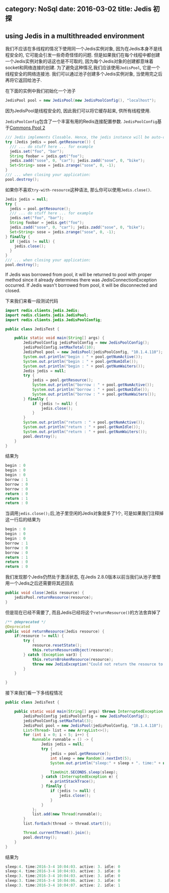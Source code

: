 category: NoSql
date: 2016-03-02
title: Jedis 初探
---
## using Jedis in a multithreaded environment
我们不应该在多线程的情况下使用同一个Jedis实例对象, 因为在Jedis本身不是线程安全的, 它可能会引发一些奇奇怪怪的问题. 但是如果我们在每个线程中都创建一个Jedis实例对象的话这也是不可取的, 因为每个Jedis对象的创建都意味着socket和网络连接的创建. 为了避免这种情况,我们应该使用`JedisPool`, 它是一个线程安全的网络连接池. 我们可以通过池子创建多个Jedis实例对象, 当使用完之后再将它返回给池子.

在下面的实例中我们初始化一个池子
```java
JedisPool pool = new JedisPool(new JedisPoolConfig(), "localhost");
```
因为JedisPool是线程安全的, 因此我们可以将它缓存起来, 供所有线程使用.

`JedisPoolConfig`包含了一个丰富有用的Redis连接配置参数. `JedisPoolConfig`基于[Commons Pool 2](http://commons.apache.org/proper/commons-pool/apidocs/org/apache/commons/pool2/impl/GenericObjectPoolConfig.html)

```java
/// Jedis implements Closable. Hence, the jedis instance will be auto-closed after the last statement.
try (Jedis jedis = pool.getResource()) {
  /// ... do stuff here ... for example
  jedis.set("foo", "bar");
  String foobar = jedis.get("foo");
  jedis.zadd("sose", 0, "car"); jedis.zadd("sose", 0, "bike");
  Set<String> sose = jedis.zrange("sose", 0, -1);
}
/// ... when closing your application:
pool.destroy();
```
如果你不喜欢`try-with-resource`这种语法, 那么你可以使用`Jedis.close()`.
```java
Jedis jedis = null;
try {
  jedis = pool.getResource();
  /// ... do stuff here ... for example
  jedis.set("foo", "bar");
  String foobar = jedis.get("foo");
  jedis.zadd("sose", 0, "car"); jedis.zadd("sose", 0, "bike");
  Set<String> sose = jedis.zrange("sose", 0, -1);
} finally {
  if (jedis != null) {
    jedis.close();
  }
}
/// ... when closing your application:
pool.destroy();
```

If Jedis was borrowed from pool, it will be returned to pool with proper method since it already determines there was JedisConnectionException occurred. If Jedis wasn't borrowed from pool, it will be disconnected and closed.

下来我们来看一段测试代码
```java
import redis.clients.jedis.Jedis;
import redis.clients.jedis.JedisPool;
import redis.clients.jedis.JedisPoolConfig;

public class JedisTest {

    public static void main(String[] args) {
        JedisPoolConfig jedisPoolConfig = new JedisPoolConfig();
        jedisPoolConfig.setMaxTotal(10);
        JedisPool pool = new JedisPool(jedisPoolConfig, "10.1.4.110");
        System.out.println("begin : " + pool.getNumActive());
        System.out.println("begin : " + pool.getNumIdle());
        System.out.println("begin : " + pool.getNumWaiters());
        Jedis jedis = null;
        try {
            jedis = pool.getResource();
            System.out.println("borrow : " + pool.getNumActive());
            System.out.println("borrow : " + pool.getNumIdle());
            System.out.println("borrow : " + pool.getNumWaiters());
        } finally {
            if (jedis != null) {
                jedis.close();
            }
        }
        System.out.println("return : " + pool.getNumActive());
        System.out.println("return : " + pool.getNumIdle());
        System.out.println("return : " + pool.getNumWaiters());
        pool.destroy();
    }
}
```
结果为
```java
begin : 0
begin : 0
begin : 0
borrow : 1
borrow : 0
borrow : 0
return : 0
return : 1
return : 0
```
当调用`jedis.close();`后,池子里空闲的Jedis对象就多了1个, 可是如果我们注释掉这一行后的结果为
```java
begin : 0
begin : 0
begin : 0
borrow : 1
borrow : 0
borrow : 0
return : 1
return : 0
return : 0
```
我们发现那个Jedis仍然处于激活状态, 在Jedis 2.8.0版本以前当我们从池子里借用一个Jedis之后还需要将其还回去
```java
public void close(Jedis resource) {
    jedisPool.returnResource(resource);
}
```
但是现在已经不需要了, 而且Jedis已经将这个`returnResource()`的方法舍弃掉了
```java
/** @deprecated */
@Deprecated
public void returnResource(Jedis resource) {
    if(resource != null) {
        try {
            resource.resetState();
            this.returnResourceObject(resource);
        } catch (Exception var3) {
            this.returnBrokenResource(resource);
            throw new JedisException("Could not return the resource to the pool", var3);
        }
    }

}
```

接下来我们看一下多线程情况
```java
public class JedisTest {

    public static void main(String[] args) throws InterruptedException {
        JedisPoolConfig jedisPoolConfig = new JedisPoolConfig();
        jedisPoolConfig.setMaxTotal(3);
        JedisPool pool = new JedisPool(jedisPoolConfig, "10.1.4.110");
        List<Thread> list = new ArrayList<>();
        for (int i = 0; i < 5; i++) {
            Runnable runnable = () -> {
                Jedis jedis = null;
                try {
                    jedis = pool.getResource();
                    int sleep = new Random().nextInt(5);
                    System.out.println("sleep:" + sleep + ". time:" + new Date().toLocaleString() + ". active: " + pool.getNumActive() + ". idle: " + pool.getNumIdle());

                    TimeUnit.SECONDS.sleep(sleep);
                } catch (InterruptedException e) {
                    e.printStackTrace();
                } finally {
                    if (jedis != null) {
                        jedis.close();
                    }
                }
            };
            list.add(new Thread(runnable));
        }
        list.forEach(thread -> thread.start());

        Thread.currentThread().join();
        pool.destroy();
    }
}
```
结果为
```java
sleep:4. time:2016-3-4 10:04:03. active: 3. idle: 0
sleep:4. time:2016-3-4 10:04:03. active: 3. idle: 0
sleep:3. time:2016-3-4 10:04:03. active: 3. idle: 0
sleep:3. time:2016-3-4 10:04:06. active: 3. idle: 0
sleep:3. time:2016-3-4 10:04:07. active: 2. idle: 1
```
